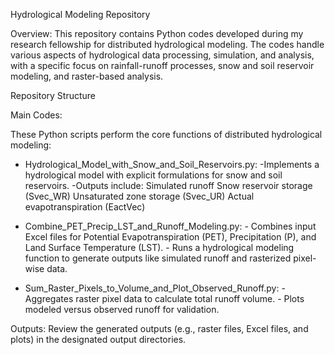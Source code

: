 Hydrological Modeling Repository

Overview:
This repository contains Python codes developed during my research fellowship for distributed hydrological modeling. The codes handle various aspects of hydrological data processing, simulation, and analysis, with a specific focus on rainfall-runoff processes, snow and soil reservoir modeling, and raster-based analysis.

Repository Structure

Main Codes:

These Python scripts perform the core functions of distributed hydrological modeling:

- Hydrological_Model_with_Snow_and_Soil_Reservoirs.py:
      -Implements a hydrological model with explicit formulations for snow and soil reservoirs.
      -Outputs include:
        Simulated runoff
        Snow reservoir storage (Svec_WR)
        Unsaturated zone storage (Svec_UR)
        Actual evapotranspiration (EactVec)

- Combine_PET_Precip_LST_and_Runoff_Modeling.py:
      - Combines input Excel files for Potential Evapotranspiration (PET), Precipitation (P), and Land Surface Temperature (LST).
      - Runs a hydrological modeling function to generate outputs like simulated runoff and rasterized pixel-wise data.
  
- Sum_Raster_Pixels_to_Volume_and_Plot_Observed_Runoff.py:
      - Aggregates raster pixel data to calculate total runoff volume.
      - Plots modeled versus observed runoff for validation.

Outputs:
Review the generated outputs (e.g., raster files, Excel files, and plots) in the designated output directories.
